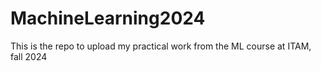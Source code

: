 # MachineLearning2024
This is the repo to upload my practical work from the ML course at ITAM, fall 2024

